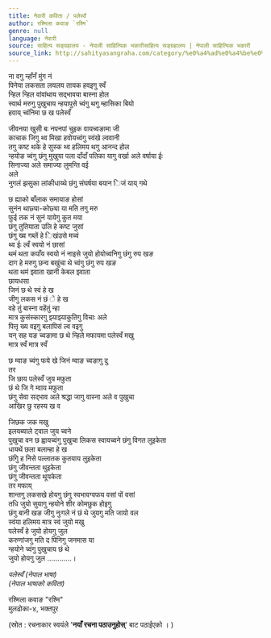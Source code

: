 ```yaml
---
title: नेवारी कविता / पलेस्वँ
author: रश्मिला कवाङ `रश्मि`
genre: null
language: नेवारी
source: साहित्य सङ्ग्रहालय - नेपाली साहित्यिक भकारीसाहित्य सङ्ग्रहालय | नेपाली साहित्यिक भकारी
source_link: http://sahityasangraha.com/category/%e0%a4%ad%e0%a4%be%e0%a4%b7%e0%a4%be-%e0%a4%ad%e0%a4%be%e0%a4%b7%e0%a5%80-%e0%a4%b8%e0%a4%be%e0%a4%b9%e0%a4%bf%e0%a4%a4%e0%a5%8d%e0%a4%af/%e0%a4%a8%e0%a5%87%e0%a4%b5%e0%a4%be%e0%a4%b0%e0%a5%80-%e0%a4%b0%e0%a4%9a%e0%a4%a8%e0%a4%be/
---
```


ना वगु न्हाँनँ मुंग नं  
पिनेया लकसता लयलय तायक हवइगु स्वँ  
न्हिल न्हिल वांवांथाय सद्भावया बास्ना होल  
स्वार्थ मरुगु पुखुचाय न्हयापुसे च्वंगु थगु म्हासिका बियो  
हवाय् च्वंनिमा छ ख पलेस्वँ

जीवनया खुसी बः नपनपां चुइक वायच्वङामा जी  
काचाक जिगु थ्व मिखा हवोयच्वंगु स्वंखे ल्ववानी  
तगु कष्ट थके हे सुस्क थ्व हलिमय थगु आनन्द होल  
न्हयोङ च्वंगु छंगु मुखुया पला दाँदाँ पतिका यागु वर्खा अले वर्षाया ईः  
सिनाज्या अले समाज्या लुमन्ति वई  
अले  
नुगलं झसुका लांकीधाय्थे छंगु संघर्षया बयान िजं याय् गथे

छ ह्याको बाँलाक समायाङ होसां  
सुनंन थाछ्या-कोछ्या या मति तगु मरु  
फुई तक नं सुनं यायेगु कुत मया  
छंगु तुतियाता उलि हे कष्ट जुसां  
छंगु ख्व गब्लें हे िखंउसे मच्वं  
थ्व ईः ल्वँ स्वयो नं छासां  
थमं थता कपाँय स्वयो नं नाइसे जुयो होयोच्वनिगु छंगु रुप खङ  
दाग हे मरुगु छन्व बखुंचा थे च्वंगु छंगु रुप खङ  
थता थमं झ्वाता खानी केबल झ्वाता  
छायधसा  
जिनं छ थे स्वं हे ख  
जीगु लकस नं छं े हे ख  
वहे तुं बास्ना वहेंतुं न्हा  
मात्र कुसंस्कारगु झ्याझ्याकुतिगु विचाः अले  
पित्तृ ख्य वइगु बलापिसं ल्व वइगु  
यन् सह यङ च्वङामा छ थे न्हिले मफायमा पलेस्वँ मखु  
मात्र स्वँ मात्र स्वँ

छ म्वाङ च्वंगु फये खे जिनं म्वाङ च्वङागु दु  
तर  
जि छाय पलेस्वँ जुय मफुता  
छं थे जि गे म्वाय मफुता  
छंगु सेवा सद्भाव अले श्रद्धा जागु वास्ना अले व पुखुचा  
आखिर छु रहस्य ख व

जिछक जक मखु  
इलयब्याले ट्वाल जुय च्वने  
पुखुचा वन छ ह्वायच्वंगु पुखुचा लिकस स्वायच्वने छंगु विगत लुइकेता  
धायथें छला बलाम्हा हे ख  
छंगुि ह निसे पल्लातक कुतयाय लुइकेता  
छंगु जीवन्तता थुइकेता  
छंगु जीवन्तता थूयकेता  
तर मफाय्  
शान्तगु लकसखे होयगु छंगु स्वभावग्वफय वसां पों वसां  
तधि जुयो सुयागु न्हयोने शीर कोमछुक होइगु  
छंगु बानी खङ जीगु नुःगले नं छं थे जुयगु मति जायो वल  
स्वंया हलिमय मात्र स्वं जुयो मखु  
पलेस्वँ हे जुयो होयगु जुल  
करुणांजगु मति द पिनिगु जनमास या  
न्हयोने च्वंगु पुखुचाय छं थे  
जुयो होयगु जुल ............।

*पलेस्वँ (नेपाल भाषा)  
(नेपाल भाषाको कविता)*

रश्मिला कवाङ "रश्मि"  
मुलढोका-४, भक्तपुर

(स्रोत : रचनाकार स्वयंले '**नयाँ रचना पठाउनुहोस्**' बाट पठाईएको । )
